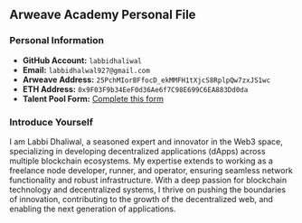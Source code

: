 ## Arweave Academy Personal File  

### Personal Information  
- **GitHub Account:** `labbidhaliwal`
- **Email:** `labbidhalwal927@gmail.com`
- **Arweave Address:** `25PchMIorBFfocD_ekMMFH1tXjcS8RplpQw7zxJS1wc`  
- **ETH Address:** `0x9F03F9b34EeF0d36Ae6f7C98E699C6EA883Dd0da`  
- **Talent Pool Form:** [Complete this form](https://docs.google.com/forms/d/e/1FAIpQLSfWA5fIIcBgmRppm3jNz5vmf9Mai_QMVil-2pO4r7YKn_Zhtw/viewform?usp=sf_link)  

### Introduce Yourself   
I am Labbi Dhaliwal, a seasoned expert and innovator in the Web3 space, specializing in developing decentralized applications (dApps) across multiple blockchain ecosystems. My expertise extends to working as a freelance node developer, runner, and operator, ensuring seamless network functionality and robust infrastructure. With a deep passion for blockchain technology and decentralized systems, I thrive on pushing the boundaries of innovation, contributing to the growth of the decentralized web, and enabling the next generation of applications.

